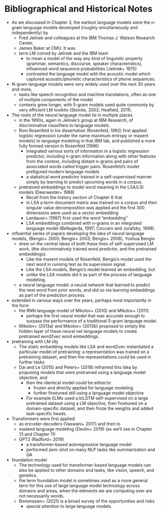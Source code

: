 # Bibliographical and Historical Notes

* As we discussed in Chapter 3, the earliest language models were the n-gram
  language models developed (roughly simultaneously and independently) by
  * Fred Jelinek and colleagues at the IBM Thomas J. Watson Research Center,
  * James Baker at CMU. It was
  * term LM coined by Jelinek and the IBM team
    * to mean a model of the way any kind of linguistic property (grammar,
      semantics, discourse, speaker characteristics), influenced word sequence
      probabilities (Jelinek+ 1975)
    * contrasted the language model with the acoustic model which captured
      acoustic/phonetic characteristics of phone sequences.
* N-gram language models were very widely used over the next 30 years and more,
  * tasks like speech recognition and machine translations, often as one of
    multiple components of the model
  * contexts grew longer, with 5-gram models used quite commonly by very
    efficient LM toolkits (Stolcke, 2002; Heafield, 2011).
* The roots of the neural language model lie in multiple places
  * in the 1990s, again in Jelinek’s group at IBM Research, of discriminative
    classifiers to language models.
  * Roni Rosenfeld in his dissertation (Rosenfeld, 1992) first applied
    logistic regression (under the name maximum entropy or maxent models) to
    language modeling in that IBM lab, and published a more fully formed
    version in Rosenfeld (1996)
    * integrated various sorts of information in a logistic regression
      predictor, including n-gram information along with other features from
      the context, including distant n-grams and pairs of associated words
      called trigger pairs. Rosenfeld’s model prefigured modern language models
    * a statistical word predictor trained in a self-supervised manner simply
      by learning to predict upcoming words in a corpus.
  * pretrained embeddings to model word meaning in the LSA/LSI models
    (Deerwester+ 1988)
    * Recall from the history section of Chapter 6 that 
    * in LSA a term-document matrix was trained on a corpus and then 
      singular value decomposition was applied and 
      the first 300 dimensions were used as a vector embedding 
    * Landauer+ (1997) first used the word “embedding”
    * LSA embeddings combined with n-grams in an integrated language model
      (Bellegarda, 1997; Coccaro and Jurafsky, 1998).
* influential series of papers developing the idea of neural language models,
  (Bengio+ 2000; Bengio+ 2003; Bengio+ 2006), Yoshua Bengio
  * drew on the central ideas of both these lines of self-supervised LM work,
    (the discriminatively trained word predictor, and the pretrained
    embeddings).
    * Like the maxent models of Rosenfeld, Bengio’s model used the next word in
      running text as its supervision signal.
    * Like the LSA models, Bengio’s model learned an embedding, but
    * unlike the LSA models did it as part of the process of language modeling.
  * a neural language model: a neural network that learned to predict the
    next word from prior words, and did so via learning embeddings as part of
    the prediction process.
* extended in various ways over the years, perhaps most importantly in the form
  * the RNN language model of Mikolov+ (2010) and Mikolov+ (2011).
    * perhaps the first neural model that was accurate enough to surpass the
      performance of a traditional 5-gram language model.
  * Mikolov+ (2013a) and Mikolov+ (2013b) proposed to simply the
    hidden layer of these neural net language models to create pretrained
    word2vec word embeddings.
* pretraining with LM obj
  * The static embedding models like LSA and word2vec instantiated a particular
    model of pretraining: a representation was trained on a pretraining
    dataset, and then the representations could be used in further tasks
  * Dai and Le (2015) and Peters+ (2018) reframed this idea by proposing
    models that were pretrained using a language model objective, and
    * then the identical model could be either/or
      * frozen and directly applied for language modeling 
      * further finetuned still using a language model objective
    * For example ELMo used a biLSTM 
      self-supervised on a large pretrained dataset using a LM objective, then
      finetuned on a domain-specific dataset, and 
      then froze the weights and added task-specific heads.
* Transformers were first applied
  * as encoder-decoders (Vaswani+ 2017) and then to
  * masked language modeling (Devlin+ 2019) 
    (as we’ll see in Chapter 13 and Chapter 11)
  * GPT2 (Radford+ 2019) 
    * a transformer-based autoregressive language model
    * performed zero-shot on many NLP tasks like summarization and QA
* foundation model
  * The technology used for transformer-based language models can also be
    applied to other domains and tasks, like vision, speech, and genetics.
  * the term foundation model is sometimes used as a more general term for this
    use of large language model technology across domains and areas, when the
    elements we are computing over are not necessarily words.
  * Bommasani+ (2021) is a broad survey of the opportunities and risks
    * special attention to large language models.
